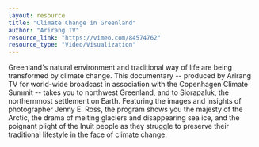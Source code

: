 ```yaml
---
layout: resource
title: "Climate Change in Greenland"
author: "Arirang TV"
resource_link: "https://vimeo.com/84574762"
resource_type: "Video/Visualization"
---
```


Greenland's natural environment and traditional way of life are being transformed by climate change. This documentary -- produced by Arirang TV for world-wide broadcast in association with the Copenhagen Climate Summit -- takes you to northwest Greenland, and to Siorapaluk, the northernmost settlement on Earth. Featuring the images and insights of photographer Jenny E. Ross, the program shows you the majesty of the Arctic, the drama of melting glaciers and disappearing sea ice, and the poignant plight of the Inuit people as they struggle to preserve their traditional lifestyle in the face of climate change.